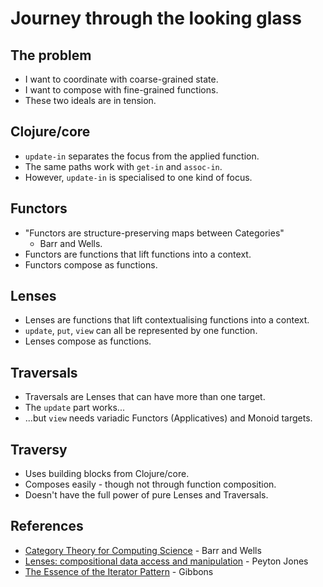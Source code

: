 Journey through the looking glass
=================================

The problem
-----------

* I want to coordinate with coarse-grained state.
* I want to compose with fine-grained functions.
* These two ideals are in tension.

Clojure/core
------------

* `update-in` separates the focus from the applied function.
* The same paths work with `get-in` and `assoc-in`.
* However, `update-in` is specialised to one kind of focus.

Functors
--------

* "Functors are structure-preserving maps between Categories"
    - Barr and Wells.
* Functors are functions that lift functions into a context.
* Functors compose as functions.

Lenses
------

* Lenses are functions that lift contextualising functions into
  a context.
* `update`, `put`, `view` can all be represented by one function.
* Lenses compose as functions.

Traversals
----------

* Traversals are Lenses that can have more than one target.
* The `update` part works...
* ...but `view` needs variadic Functors (Applicatives) and
  Monoid targets.

Traversy
--------

* Uses building blocks from Clojure/core.
* Composes easily - though not through function composition.
* Doesn't have the full power of pure Lenses and Traversals.

References
----------

* [Category Theory for Computing Science](http://www.math.mcgill.ca/triples/Barr-Wells-ctcs.pdf) - Barr and Wells
* [Lenses: compositional data access and manipulation](https://skillsmatter.com/skillscasts/4251-lenses-compositional-data-access-and-manipulation) - Peyton Jones
* [The Essence of the Iterator Pattern](http://www.cs.ox.ac.uk/jeremy.gibbons/publications/iterator.pdf) - Gibbons

